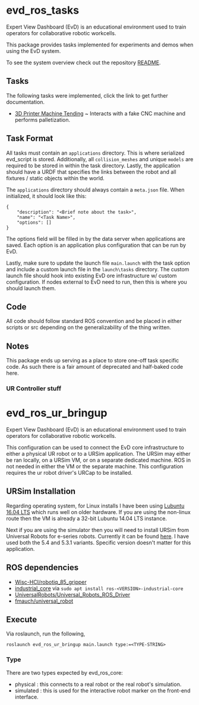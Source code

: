 # evd_ros_tasks
Expert View Dashboard (EvD) is an educational environment used to train operators
for collaborative robotic workcells.

This package provides tasks implemented for experiments and demos when using the EvD system.

To see the system overview check out the repository [README](../README.md).

## Tasks
The following tasks were implemented, click the link to get further documentation.

- [3D Printer Machine Tending](./tasks/3d_printer_machine_tending/README.md) ~ Interacts with a fake CNC machine and performs palletization.

## Task Format
All tasks must contain an `applications` directory. This is where serialized evd_script is stored.
Additionally, all `collision_meshes` and unique `models` are required to be stored in within the task
directory. Lastly, the application should have a URDF that specifies the links between the robot and
all fixtures / static objects within the world.

The `applications` directory should always contain a `meta.json` file. When initialized,
it should look like this:

```
{
    "description": "<Brief note about the task>",
    "name": "<Task Name>",
    "options": []
}
```

The options field will be filled in by the data server when applications are saved. Each option is an
application plus configuration that can be run by EvD.

Lastly, make sure to update the launch file `main.launch` with the task option and include a
custom launch file in the `launch\tasks` directory. The custom launch file should hook into
existing EvD ore infrastructure w/ custom configuration. If nodes external to EvD need to run,
then this is where you should launch them.

## Code
All code should follow standard ROS convention and be placed in either scripts or src depending on the 
generalizability of the thing written.

## Notes
This package ends up serving as a place to store one-off task specific code. As
such there is a fair amount of deprecated and half-baked code here.















### UR Controller stuff
# evd_ros_ur_bringup
Expert View Dashboard (EvD) is an educational environment used to train operators
for collaborative robotic workcells.

This configuration can be used to connect the EvD core infrastructure to
either a physical UR robot or to a URSim application. The URSim may either be
ran locally, on a URSim VM, or on a separate dedicated machine. ROS in not needed
in either the VM or the separate machine. This configuration requires the ur robot
driver's URCap to be installed.

## URSim Installation
Regarding operating system, for Linux installs I have been using
[Lubuntu 16.04 LTS](http://cdimage.ubuntu.com/lubuntu/releases/16.04/release/) which
runs well on older hardware. If you are using the non-linux route then the VM
is already a 32-bit Lubuntu 14.04 LTS instance.

Next if you are using the simulator then you will need to install URSim from
Universal Robots for e-series robots. Currently it can be found
[here](https://www.universal-robots.com/download/?option=53319#section41511).
I have used both the 5.4 and 5.3.1 variants. Specific version doesn't matter for
this application.

## ROS dependencies

- [Wisc-HCI/robotiq_85_gripper](https://github.com/Wisc-HCI/robotiq_85_gripper)
- [industrial_core](http://wiki.ros.org/industrial_core) via `sudo apt install ros-<VERSION>-industrial-core`
- [UniversalRobots/Universal_Robots_ROS_Driver](https://github.com/UniversalRobots/Universal_Robots_ROS_Driver)
- [fmauch/universal_robot](https://github.com/fmauch/universal_robot)

## Execute

Via roslaunch, run the following,

```
roslaunch evd_ros_ur_bringup main.launch type:=<TYPE-STRING>
```

### Type
There are two types expected by evd_ros_core:
- physical : this connects to a real robot or the real robot's simulation.
- simulated : this is used for the interactive robot marker on the front-end interface.
